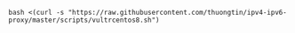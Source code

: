 `bash <(curl -s "https://raw.githubusercontent.com/thuongtin/ipv4-ipv6-proxy/master/scripts/vultrcentos8.sh")`